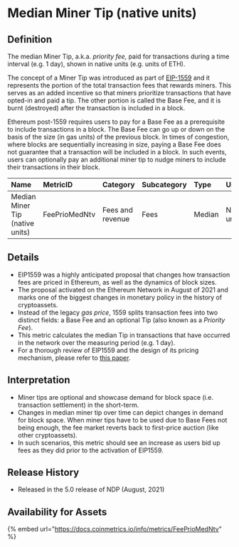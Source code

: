 # Median Miner Tip \(native units\)

## Definition

The median Miner Tip, a.k.a. _priority fee,_ paid for transactions during a time interval \(e.g. 1 day\), shown in native units \(e.g. units of ETH\).

The concept of a Miner Tip was introduced as part of [EIP-1559](https://notes.ethereum.org/@vbuterin/eip-1559-faq) and it represents the portion of the total transaction fees that rewards miners. This serves as an added incentive so that miners prioritize transactions that have opted-in and paid a tip. The other portion is called the Base Fee, and it is burnt \(destroyed\) after the transaction is included in a block.

Ethereum post-1559 requires users to pay for a Base Fee as a prerequisite to include transactions in a block. The Base Fee can go up or down on the basis of the size \(in gas units\) of the previous block. In times of congestion, where blocks are sequentially increasing in size, paying a Base Fee does not guarantee that a transaction will be included in a block. In such events, users can optionally pay an additional miner tip to nudge miners to include their transactions in their block.

| Name | MetricID | Category | Subcategory | Type | Unit | Interval |
| :--- | :--- | :--- | :--- | :--- | :--- | :--- |
| Median Miner Tip \(native units\) | FeePrioMedNtv | Fees and revenue | Fees | Median | Native units | 1 day |

## Details

* EIP1559 was a highly anticipated proposal that changes how transaction fees are priced in Ethereum, as well as the dynamics of block sizes.
* The proposal activated on the Ethereum Network in August of 2021 and marks one of the biggest changes in monetary policy in the history of cryptoassets.
* Instead of the legacy _gas price_, 1559 splits transaction fees into two distinct fields: a Base Fee and an optional Tip \(also known as a _Priority Fee_\).
* This metric calculates the median Tip in transactions that have occurred in the network over the measuring period \(e.g. 1 day\).
* For a thorough review of EIP1559 and the design of its pricing mechanism, please refer to [this paper](https://arxiv.org/pdf/2012.00854.pdf).

## Interpretation

* Miner tips are optional and showcase demand for block space \(i.e. transaction settlement\) in the short-term.
* Changes in median miner tip over time can depict changes in demand for block space. When miner tips have to be used due to Base Fees not being enough, the fee market reverts back to first-price auction \(like other cryptoassets\).
* In such scenarios, this metric should see an increase as users bid up fees as they did prior to the activation of EIP1559.

## Release History

* Released in the 5.0 release of NDP \(August, 2021\)

## Availability for Assets

{% embed url="https://docs.coinmetrics.io/info/metrics/FeePrioMedNtv" %}



